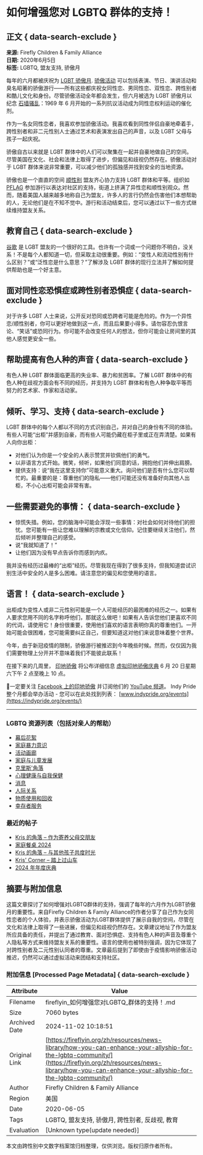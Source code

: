 # 如何增强您对 LGBTQ 群体的支持！

## 正文 { data-search-exclude }


**来源:** Firefly Children & Family Alliance  
**日期:** 2020年6月5日  
**标签:** LGBTQ, 盟友支持, 骄傲月

每年的六月都被庆祝为 [LGBT 骄傲月](https://www.loc.gov/lgbt-pride-month/about/). [骄傲活动](https://indypride.org/events/) 可以包括表演、节日、演讲活动和臭名昭著的骄傲游行——所有这些都庆祝女同性恋、男同性恋、双性恋、跨性别者和酷儿文化和身份。尽管骄傲活动全年都会发生，但六月被选为 LGBT 骄傲月以纪念 [石墙骚乱](https://en.wikipedia.org/wiki/Stonewall_riots)：1969 年 6 月开始的一系列抗议活动成为同性恋权利运动的催化剂。

作为一名女同性恋者，我喜欢参加骄傲活动。我喜欢看到同性伴侣自豪地牵着手，跨性别者和非二元性别人士通过艺术和表演发出自己的声音，以及 LGBT 父母与孩子一起庆祝。

骄傲自古以来就是 LGBT 群体中的人们可以聚集在一起并自豪地做自己的空间。尽管美国在文化、社会和法律上取得了进步，但偏见和歧视仍然存在。骄傲活动对于 LGBT 群体来说非常重要，可以减少他们的孤独感并找到安全的当地资源。

骄傲也是一个直直的空间 [顺性别](https://www.merriam-webster.com/dictionary/cisgender) 盟友齐心协力支持 LGBT 群体和平等。组织如 [PFLAG](https://www.pflag.org/) 参加游行以表达对社区的支持，街道上挤满了异性恋和顺性别观众。然而，随着美国人越来越多地称自己为盟友，许多人的言行仍然会伤害他们本想帮助的人，无论他们是在不知不觉中。游行和活动结束后，您可以通过以下一些方式继续维持盟友关系。

## 教育自己 { data-search-exclude }

[谷歌](https://www.google.com/) 是 LGBT 盟友的一个很好的工具。也许有一个词或一个问题你不明白，没关系！不是每个人都知道一切，但采取主动很重要。例如：“变性人和流动性别有什么区别？”或“泛性恋是什么意思？”了解涉及 LGBT 群体的现行立法并了解如何提供帮助也是一个好主意。

## 面对同性恋恐惧症或跨性别者恐惧症 { data-search-exclude }

对于许多 LGBT 人士来说，公开反对恐同或恐跨者可能是危险的。作为一个异性恋/顺性别者，你可以更好地做到这一点，而且后果要小得多。请勿容忍仇恨言论、“笑话”或恐同行为。你可能不会改变任何人的想法，但你可能会让房间里的其他人感觉更安全一些。

## 帮助提高有色人种的声音 { data-search-exclude }

有色人种 LGBT 群体面临更高的失业率、暴力和贫困率。了解 LGBT 群体中的有色人种在歧视方面会有不同的经历，并支持为 LGBT 群体和有色人种争取平等而努力的艺术家、作家和活动家。

## 倾听、学习、支持 { data-search-exclude }

LGBT 群体中的每个人都以不同的方式识别自己，并对自己的身份有不同的体验。有些人可能“出柜”并感到自豪，而有些人可能仍藏在柜子里或正在弄清楚。如果有人向你出柜：

- 对他们认为你是一个安全的人表示赞赏并钦佩他们的勇气。
- 以非语言方式开始。微笑，倾听，如果他们同意的话，拥抱他们并伸出肩膀。
- 提供支持：说“我在这里支持你”可能意义重大。询问他们是否有什么您可以帮忙的。最重要的是：尊重他们的隐私——他们可能还没有准备好向其他人出柜，不小心出柜可能会非常有害。

## 一些需要避免的事情： { data-search-exclude }

- 惊慌失措。例如，您的脑海中可能会浮现一些事情：对社会如何对待他们的担忧。您可能有一些让您难以理解的宗教或文化信仰。记住要继续关注他们，然后倾听并整理自己的感受。
- 说“我就知道了！”
- 让他们因为没有早点告诉你而感到内疚。

我并没有经历过最棒的“出柜”经历。尽管我现在得到了很多支持，但我知道尝试识别生活中安全的人是多么困难。请注意您的偏见和您使用的语言。

## **语言！** { data-search-exclude }

出柜成为变性人或非二元性别可能是一个人可能经历的最困难的经历之一。如果有人要求您用不同的名字称呼他们，那就这么做吧！如果有人告诉您他们更喜欢不同的代词，请使用它！身份很重要，使用他们喜欢的语言表明你真的尊重他们。一开始可能会很困难，您可能需要纠正自己，但要知道这对他们来说意味着整个世界。

今年，由于新冠疫情的限制，骄傲游行被推迟到今年晚些时候。然而，仅仅因为我们需要物理上分开并不意味着我们不能彼此联系！

在接下来的几周里， [印地骄傲](https://indypride.org/) 将公布详细信息 [虚拟印地骄傲庆典](https://indypride.org/event/indy-pride-festival-20-presented-by-salesforce/) 6 月 20 日星期六下午 2 点至晚上 10 点。

🎥一定要关注 [Facebook 上的印地骄傲](https://www.facebook.com/indypride/) 并订阅他们的 [YouTube 频道](https://www.youtube.com/user/indyprideorg/feed)。 Indy Pride 整个月都会举办活动 - 您可以在此处找到列表： [www.indypride.org/events](https://indypride.org/events/)

---

### **LGBTQ 资源列表**（包括对亲人的帮助）

-  [幕后花絮](https://fireflyin.org/zh/resources/news-library/category/behind-the-scenes/)
-  [家庭暴力意识](https://fireflyin.org/zh/resources/news-library/category/uncategorized/domestic-violence-awareness/)
-  [活动画廊](https://fireflyin.org/zh/resources/news-library/category/event-galleries/)
-  [家庭与儿童发展](https://fireflyin.org/zh/resources/news-library/category/family-childhood-development/)
-  [克里斯'角落](https://fireflyin.org/zh/resources/news-library/category/kriss-corner/)
-  [心理健康与自我保健](https://fireflyin.org/zh/resources/news-library/category/mental-health-selfcare/)
-  [消息](https://fireflyin.org/zh/resources/news-library/category/news/)
-  [人际关系](https://fireflyin.org/zh/resources/news-library/category/relationships/)
-  [物质使用和回收](https://fireflyin.org/zh/resources/news-library/category/substance-use-recovery/)
-  [幸存者服务](https://fireflyin.org/zh/resources/news-library/category/uncategorized/survivor-services/)

### **最近的帖子**

-  [Kris 的角落 – 作为寄养父母交朋友](https://fireflyin.org/zh/resources/news-library/kris-corner-making-friends-as-a-foster-parent/)
-  [家庭餐桌 2024](https://fireflyin.org/zh/resources/news-library/the-family-table-2024/)
-  [Kris 的角落 – 与其他孩子共度时光](https://fireflyin.org/zh/resources/news-library/kris-corner-spend-time-with-your-other-kids/)
-  [Kris' Corner – 踏上过山车](https://fireflyin.org/zh/resources/news-library/kris-corner-stepping-on-the-roller-coaster/)
-  [2024 年年度庆典](https://fireflyin.org/zh/resources/news-library/annual-celebration-2024/)

## 摘要与附加信息

<!-- tcd_abstract -->
这篇文章探讨了如何增强对LGBTQ群体的支持，强调了每年的六月作为LGBT骄傲月的重要性。来自Firefly Children & Family Alliance的作者分享了自己作为女同性恋者的个人体验，并表示骄傲活动为LGBT群体提供了展示自我的空间，尽管在文化和法律上取得了一些进展，但偏见和歧视仍然存在。文章建议地址了作为盟友所应具备的责任，并提出了通过教育、面对恐惧症、支持有色人种的声音及尊重个人隐私等方式来维持盟友关系的重要性。语言的使用也被特别强调，因为它体现了对跨性别者及二元性别认同者的尊重。文章最后提到了即使由于疫情影响骄傲活动推迟，仍然可以通过虚拟活动来团结和支持社区。
<!-- tcd_abstract_end -->

### 附加信息 [Processed Page Metadata] { data-search-exclude }

| Attribute       | Value                                  |
|-----------------|----------------------------------------|
| Filename        | fireflyin_如何增强您对LGBTQ_群体的支持！.md                             |
| Size            | 7060 bytes                           |
| Archived Date   | 2024-11-02 10:18:51                             |
| Original Link   | [https://fireflyin.org/zh/resources/news-library/how-you-can-enhance-your-allyship-for-the-lgbtq-community/](https://fireflyin.org/zh/resources/news-library/how-you-can-enhance-your-allyship-for-the-lgbtq-community/)                       |
| Author          | Firefly Children & Family Alliance                               |
| Region          | 美国                               |
| Date            | 2020-06-05                                 |
| Tags            | LGBTQ, 盟友支持, 骄傲月, 跨性别者, 反歧视, 教育                                 |
| Evaluation            | [Unknown type(update needed)]                                 |
<!-- tcd_table_end -->

本文由跨性别中文数字档案馆归档整理，仅供浏览。版权归原作者所有。
